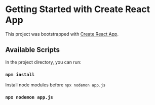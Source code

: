 # Getting Started with Create React App

This project was bootstrapped with [Create React App](https://github.com/facebook/create-react-app).

## Available Scripts

In the project directory, you can run:

### `npm install`

Install node modules before `npx nodemon app.js`

### `npx nodemon app.js`
